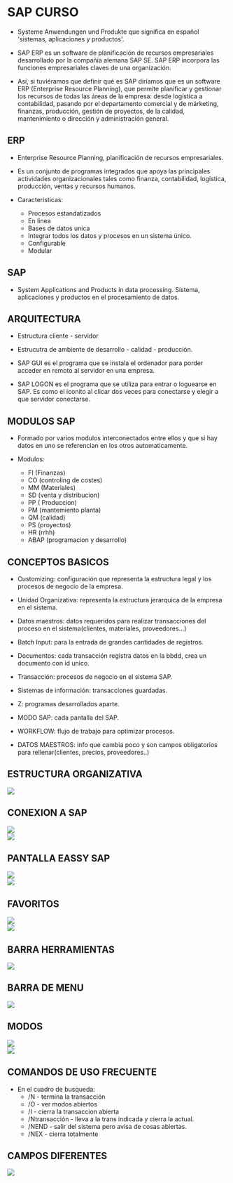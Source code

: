 # SAP CURSO  

+ Systeme Anwendungen und Produkte que significa en español 'sistemas, aplicaciones y productos'.  

+ SAP ERP​ es un software de planificación de recursos empresariales desarrollado por la compañía alemana SAP SE. SAP ERP incorpora las funciones empresariales claves de una organización.  

+ Así, si tuviéramos que definir qué es SAP diríamos que es un software ERP (Enterprise Resource Planning), que permite planificar y gestionar los recursos de todas las áreas de la empresa: desde logística a contabilidad, pasando por el departamento comercial y de márketing, finanzas, producción, gestión de proyectos, de la calidad, mantenimiento o dirección y administración general.  

## ERP  

+ Enterprise Resource Planning, planificación de recursos empresariales.  

+ Es un conjunto de programas integrados que apoya las principales actividades organizacionales tales como finanza, contabilidad, logística, producción, ventas y recursos humanos.  

+ Caracteristicas:  
    - Procesos estandatizados
    - En linea
    - Bases de datos unica
    - Integrar todos los datos y procesos en un sistema único.
    - Configurable
    - Modular

## SAP  

+ System Applications and Products in data processing. Sistema, aplicaciones y productos en el procesamiento de datos.  


## ARQUITECTURA  

+ Estructura cliente - servidor

+ Estrucutra de ambiente de desarrollo - calidad - producción.  

+ SAP GUI es el programa que se instala el ordenador para porder acceder en remoto al servidor en una empresa.  

+ SAP LOGON es el programa que se utiliza para entrar o loguearse en SAP. Es como el iconito al clicar dos veces para conectarse y elegir a que servidor conectarse.  


## MODULOS SAP  

+ Formado por varios modulos interconectados entre ellos y que si hay datos en uno se referencian en los otros automaticamente.  

+ Modulos:  
    - FI (Finanzas)
    - CO (controling de costes)
    - MM (Materiales)
    - SD (venta y distribucion)
    - PP ( Produccion)
    - PM (mantemiento planta)
    - QM (calidad)
    - PS (proyectos)
    - HR (rrhh)
    - ABAP (programacion y desarrollo) 


## CONCEPTOS BASICOS  

+ Customizing: configuración que representa la estructura legal y los procesos de negocio de la empresa.  

+ Unidad Organizativa: representa la estructura jerarquica de la empresa en el sistema.  

+ Datos maestros: datos requeridos para realizar transacciones del proceso en el sistema(clientes, materiales, proveedores...)  

+ Batch Input: para la entrada de grandes cantidades de registros.  

+ Documentos: cada transacción registra datos en la bbdd, crea un documento con id unico.  

+ Transacción: procesos de negocio en el sistema SAP.  

+ Sistemas de información: transacciones guardadas.  

+ Z: programas desarrollados aparte.  

+ MODO SAP: cada pantalla del SAP.  

+ WORKFLOW: flujo de trabajo para optimizar procesos.  

+ DATOS MAESTROS: info que cambia poco y son campos obligatorios para rellenar(clientes, precios, proveedores..)  

## ESTRUCTURA ORGANIZATIVA  

![](./images/sap.png)  


## CONEXION A SAP  

![](./images/sap2.png)  
![](./images/sap3.png)  


## PANTALLA EASSY SAP  

![](./images/sap4.png)  
![](./images/sap5.png)  


## FAVORITOS  

![](./images/sap6.png)  
![](./images/sap7.png)  


## BARRA HERRAMIENTAS  

![](./images/sap8.png)  


## BARRA DE MENU  

![](./images/sap9.png)  


## MODOS  

![](./images/sap10.png)  
![](./images/sap11.png)  


## COMANDOS DE USO FRECUENTE 

+ En el cuadro de busqueda:  
    - /N - termina la transacción
    - /O - ver modos abiertos
    - /I - cierra la transaccion abierta
    - /Ntransacción - lleva a la trans indicada y cierra la actual.  
    - /NEND - salir del sistema pero avisa de cosas abiertas.
    - /NEX - cierra totalmente

## CAMPOS DIFERENTES  

![](./images/sap12.png)  
